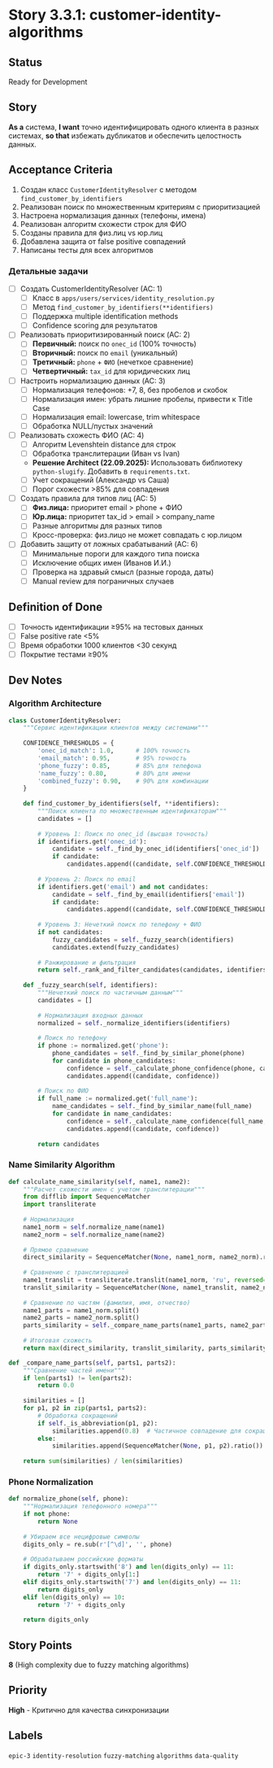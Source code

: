 # Story 3.3.1: customer-identity-algorithms

## Status

Ready for Development

## Story

**As a** система,
**I want** точно идентифицировать одного клиента в разных системах,
**so that** избежать дубликатов и обеспечить целостность данных.

## Acceptance Criteria

1. Создан класс `CustomerIdentityResolver` с методом `find_customer_by_identifiers`
2. Реализован поиск по множественным критериям с приоритизацией
3. Настроена нормализация данных (телефоны, имена)
4. Реализован алгоритм схожести строк для ФИО
5. Созданы правила для физ.лиц vs юр.лиц
6. Добавлена защита от false positive совпадений
7. Написаны тесты для всех алгоритмов

### Детальные задачи

- [ ] Создать CustomerIdentityResolver (AC: 1)
  - [ ] Класс в `apps/users/services/identity_resolution.py`
  - [ ] Метод `find_customer_by_identifiers(**identifiers)`
  - [ ] Поддержка multiple identification methods
  - [ ] Confidence scoring для результатов

- [ ] Реализовать приоритизированный поиск (AC: 2)
  - [ ] **Первичный:** поиск по `onec_id` (100% точность)
  - [ ] **Вторичный:** поиск по `email` (уникальный)
  - [ ] **Третичный:** `phone` + `ФИО` (нечеткое сравнение)
  - [ ] **Четвертичный:** `tax_id` для юридических лиц

- [ ] Настроить нормализацию данных (AC: 3)
  - [ ] Нормализация телефонов: +7, 8, без пробелов и скобок
  - [ ] Нормализация имен: убрать лишние пробелы, привести к Title Case
  - [ ] Нормализация email: lowercase, trim whitespace
  - [ ] Обработка NULL/пустых значений

- [ ] Реализовать схожесть ФИО (AC: 4)
  - [ ] Алгоритм Levenshtein distance для строк
  - [ ] Обработка транслитерации (Иван vs Ivan)
  - **Решение Architect (22.09.2025):** Использовать библиотеку `python-slugify`. Добавить в `requirements.txt`.
  - [ ] Учет сокращений (Александр vs Саша)
  - [ ] Порог схожести >85% для совпадения

- [ ] Создать правила для типов лиц (AC: 5)
  - [ ] **Физ.лица:** приоритет email > phone + ФИО
  - [ ] **Юр.лица:** приоритет tax_id > email > company_name
  - [ ] Разные алгоритмы для разных типов
  - [ ] Кросс-проверка: физ.лицо не может совпадать с юр.лицом

- [ ] Добавить защиту от ложных срабатываний (AC: 6)
  - [ ] Минимальные пороги для каждого типа поиска
  - [ ] Исключение общих имен (Иванов И.И.)
  - [ ] Проверка на здравый смысл (разные города, даты)
  - [ ] Manual review для пограничных случаев

## Definition of Done

- [ ] Точность идентификации ≥95% на тестовых данных
- [ ] False positive rate <5%
- [ ] Время обработки 1000 клиентов <30 секунд
- [ ] Покрытие тестами ≥90%

## Dev Notes

### Algorithm Architecture

```python
class CustomerIdentityResolver:
    """Сервис идентификации клиентов между системами"""
    
    CONFIDENCE_THRESHOLDS = {
        'onec_id_match': 1.0,      # 100% точность
        'email_match': 0.95,       # 95% точность  
        'phone_fuzzy': 0.85,       # 85% для телефона
        'name_fuzzy': 0.80,        # 80% для имени
        'combined_fuzzy': 0.90,    # 90% для комбинации
    }
    
    def find_customer_by_identifiers(self, **identifiers):
        """Поиск клиента по множественным идентификаторам"""
        candidates = []
        
        # Уровень 1: Поиск по onec_id (высшая точность)
        if identifiers.get('onec_id'):
            candidate = self._find_by_onec_id(identifiers['onec_id'])
            if candidate:
                candidates.append((candidate, self.CONFIDENCE_THRESHOLDS['onec_id_match']))
        
        # Уровень 2: Поиск по email
        if identifiers.get('email') and not candidates:
            candidate = self._find_by_email(identifiers['email'])
            if candidate:
                candidates.append((candidate, self.CONFIDENCE_THRESHOLDS['email_match']))
        
        # Уровень 3: Нечеткий поиск по телефону + ФИО
        if not candidates:
            fuzzy_candidates = self._fuzzy_search(identifiers)
            candidates.extend(fuzzy_candidates)
        
        # Ранжирование и фильтрация
        return self._rank_and_filter_candidates(candidates, identifiers)
    
    def _fuzzy_search(self, identifiers):
        """Нечеткий поиск по частичным данным"""
        candidates = []
        
        # Нормализация входных данных
        normalized = self._normalize_identifiers(identifiers)
        
        # Поиск по телефону
        if phone := normalized.get('phone'):
            phone_candidates = self._find_by_similar_phone(phone)
            for candidate in phone_candidates:
                confidence = self._calculate_phone_confidence(phone, candidate.phone)
                candidates.append((candidate, confidence))
        
        # Поиск по ФИО
        if full_name := normalized.get('full_name'):
            name_candidates = self._find_by_similar_name(full_name)
            for candidate in name_candidates:
                confidence = self._calculate_name_confidence(full_name, candidate.get_full_name())
                candidates.append((candidate, confidence))
        
        return candidates
```

### Name Similarity Algorithm
```python
def calculate_name_similarity(self, name1, name2):
    """Расчет схожести имен с учетом транслитерации"""
    from difflib import SequenceMatcher
    import transliterate
    
    # Нормализация
    name1_norm = self.normalize_name(name1)
    name2_norm = self.normalize_name(name2)
    
    # Прямое сравнение
    direct_similarity = SequenceMatcher(None, name1_norm, name2_norm).ratio()
    
    # Сравнение с транслитерацией
    name1_translit = transliterate.translit(name1_norm, 'ru', reversed=True)
    translit_similarity = SequenceMatcher(None, name1_translit, name2_norm).ratio()
    
    # Сравнение по частям (фамилия, имя, отчество)
    name1_parts = name1_norm.split()
    name2_parts = name2_norm.split()
    parts_similarity = self._compare_name_parts(name1_parts, name2_parts)
    
    # Итоговая схожесть
    return max(direct_similarity, translit_similarity, parts_similarity)

def _compare_name_parts(self, parts1, parts2):
    """Сравнение частей имени"""
    if len(parts1) != len(parts2):
        return 0.0
    
    similarities = []
    for p1, p2 in zip(parts1, parts2):
        # Обработка сокращений
        if self._is_abbreviation(p1, p2):
            similarities.append(0.8)  # Частичное совпадение для сокращений
        else:
            similarities.append(SequenceMatcher(None, p1, p2).ratio())
    
    return sum(similarities) / len(similarities)
```

### Phone Normalization
```python
def normalize_phone(self, phone):
    """Нормализация телефонного номера"""
    if not phone:
        return None
    
    # Убираем все нецифровые символы
    digits_only = re.sub(r'[^\d]', '', phone)
    
    # Обрабатываем российские форматы
    if digits_only.startswith('8') and len(digits_only) == 11:
        return '7' + digits_only[1:]
    elif digits_only.startswith('7') and len(digits_only) == 11:
        return digits_only
    elif len(digits_only) == 10:
        return '7' + digits_only
    
    return digits_only
```

## Story Points
**8** (High complexity due to fuzzy matching algorithms)

## Priority
**High** - Критично для качества синхронизации

## Labels
`epic-3` `identity-resolution` `fuzzy-matching` `algorithms` `data-quality`